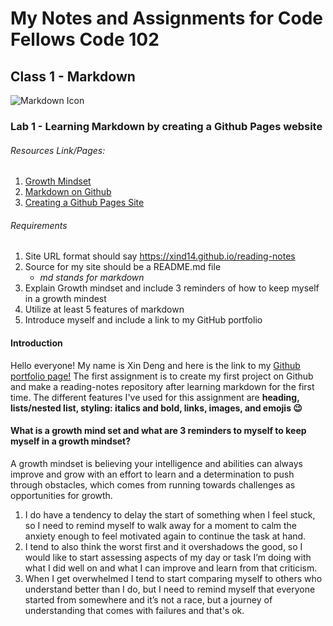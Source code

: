 # My Notes and Assignments for Code Fellows Code 102
## Class 1 - Markdown
![Markdown Icon](https://commons.wikimedia.org/wiki/File:Markdown.png)
### Lab 1 - Learning Markdown by creating a Github Pages website 

###### Resources Link/Pages: 
1. [Growth Mindset](https://www.atlassian.com/blog/inside-atlassian/growth-mindset)
2. [Markdown on Github](https://docs.github.com/en/get-started/writing-on-github/getting-started-with-writing-and-formatting-on-github/basic-writing-and-formatting-syntax)
3. [Creating a Github Pages Site](https://docs.github.com/en/pages/getting-started-with-github-pages/creating-a-github-pages-site)

###### Requirements 
1. Site URL format should say https://xind14.github.io/reading-notes
2. Source for my site should be a README.md file
    - _md stands for markdown_
3. Explain Growth mindset and include 3 reminders of how to keep myself in a growth mindest
4. Utilize at least 5 features of markdown
5. Introduce myself and include a link to my GitHub portfolio

#### Introduction
Hello everyone! My name is Xin Deng and here is the link to my [Github portfolio page!](https://github.com/xind14) The first assignment is to create my first project on Github and make a reading-notes repository after learning markdown for the first time. The different features I've used for this assignment are **heading, lists/nested list, styling: italics and bold, links, images, and emojis 😉** 

#### What is a growth mind set and what are 3 reminders to myself to keep myself in a growth mindset?
A growth mindset is believing your intelligence and abilities can always improve and grow with an effort to learn and a determination to push through obstacles, which comes from running towards challenges as opportunities for growth. 
1. I do have a tendency to delay the start of something when I feel stuck, so I need to remind myself to walk away for a moment to calm the anxiety enough to feel motivated again to continue the task at hand.
2. I tend to also think the worst first and it overshadows the good, so I would like to start assessing aspects of my day or task I’m doing with what I did well on and what I can improve and learn from that criticism.
3. When I get overwhelmed I tend to start comparing myself to others who understand better than I do, but I need to remind myself that everyone started from somewhere and it’s not a race, but a journey of understanding that comes with failures and that's ok. 

